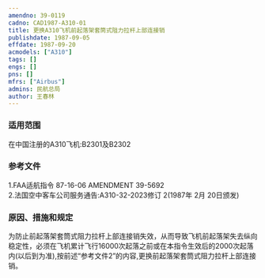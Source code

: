 ```yaml
---
amendno: 39-0119  
cadno: CAD1987-A310-01  
title: 更换A310飞机前起落架套筒式阻力拉杆上部连接销  
publishdate: 1987-09-05  
effdate: 1987-09-20  
acmodels: ["A310"]  
tags: []  
engs: []  
pns: []  
mfrs: ["Airbus"]  
admins: 民航总局  
author: 王春林  
---
```

  
### 适用范围  
在中国注册的A310飞机:B2301及B2302  
  
<!--more-->  
### 参考文件  
  1.FAA适航指令 87-16-06 AMENDMENT 39-5692  
  2.法国空中客车公司服务通告:A310-32-2023修订 2(1987年 2月 20日颁发)  
  
### 原因、措施和规定  

  为防止前起落架套筒式阻力拉杆上部连接销失效，从而导致飞机前起落架失去纵向稳定性，必须在飞机累计飞行16000次起落之前或在本指令生效后的2000次起落内(以后到为准),按前述“参考文件2”的内容,更换前起落架套筒式阻力拉杆上部连接销。  
